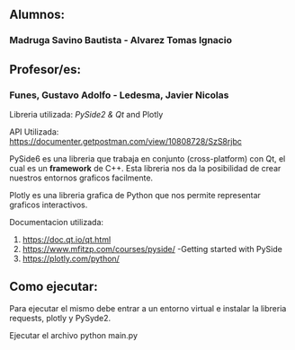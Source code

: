 ## Alumnos: 
### Madruga Savino Bautista - Alvarez Tomas Ignacio

## Profesor/es:
### Funes, Gustavo Adolfo - Ledesma, Javier Nicolas


Libreria utilizada: _PySide2 & Qt_ and Plotly

API Utilizada: https://documenter.getpostman.com/view/10808728/SzS8rjbc

PySide6 es una libreria que trabaja en conjunto (cross-platform) con Qt, el cual es un **framework** de C++. Esta libreria nos da la posibilidad de crear nuestros entornos graficos facilmente.

Plotly es una libreria grafica de Python que nos permite representar graficos interactivos.

Documentacion utilizada:
1. https://doc.qt.io/qt.html
2. https://www.mfitzp.com/courses/pyside/ -Getting started with PySide
3. https://plotly.com/python/



## Como ejecutar:
Para ejecutar el mismo debe entrar a un entorno virtual e instalar  la libreria requests, plotly y PySyde2.

Ejecutar el archivo python main.py
